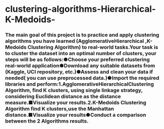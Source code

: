 # clustering-algorithms-Hierarchical-K-Medoids-
### The main goal of this project is to practice and apply clustering algorithms  you have learned (AgglomerativeHierarchical ,K-Medoids Clustering Algorithm) to real-world tasks.Your task is to cluster the dataset into an optimal number of clusters, your steps will be as follows:●Choose your preferred clustering real-world application●Download any suitable datasets from (Kaggle, UCI repository, etc.)●Assess and clean your data if needed( you can use preprocessed data.)●Import the required libraries and perform:1.AgglomerativeHierarchicalClustering Algorithm, find K clusters, using single linkage strategy, considering Euclidean distance as the distance measure.■Visualize your results.2.K-Medoids Clustering Algorithm find K clusters,use the Manhattan distance.■Visualize your results●Conduct a comparison between the 2 Algorithms results.
